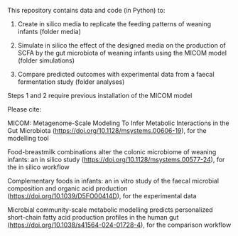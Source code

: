 This repository contains data and code (in Python) to:

1) Create in silico media to replicate the feeding patterns of weaning infants (folder media)
   
2) Simulate in silico the effect of the designed media on the production of SCFA by the gut microbiota of weaning infants using the MICOM model (folder simulations)
   
3) Compare predicted outcomes with experimental data from a faecal fermentation study (folder analyses)

Steps 1 and 2 require previous installation of the MICOM model
   

Please cite:

MICOM: Metagenome-Scale Modeling To Infer Metabolic Interactions in the Gut Microbiota (https://doi.org/10.1128/msystems.00606-19), for the modelling tool

Food-breastmilk combinations alter the colonic microbiome of weaning infants: an in silico study (https://doi.org/10.1128/msystems.00577-24), for the in silico workflow

Complementary foods in infants: an in vitro study of the faecal microbial composition and organic acid production (https://doi.org/10.1039/D5FO00414D), for the experimental data

Microbial community-scale metabolic modelling predicts personalized short-chain fatty acid production profiles in the human gut (https://doi.org/10.1038/s41564-024-01728-4), for the comparison workflow
